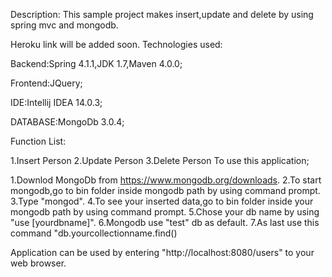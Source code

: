 Description:
This sample  project makes insert,update and delete by using spring mvc and mongodb.

Heroku link will be added soon.
Technologies used:

Backend:Spring 4.1.1,JDK 1.7,Maven 4.0.0;

Frontend:JQuery;

IDE:Intellij IDEA 14.0.3;

DATABASE:MongoDb 3.0.4;

Function List:

1.Insert Person
2.Update Person
3.Delete Person
To use this application;

1.Downlod MongoDb from https://www.mongodb.org/downloads.
2.To start mongodb,go to bin folder inside mongodb path by using command prompt.
3.Type "mongod".
4.To see your inserted data,go to bin folder inside your mongodb path by using command prompt.
5.Chose your db name by using "use [yourdbname]".
6.Mongodb use  "test" db as default.
7.As last use this command "db.yourcollectionname.find()


Application can be used by entering "http://localhost:8080/users" to your web browser.
